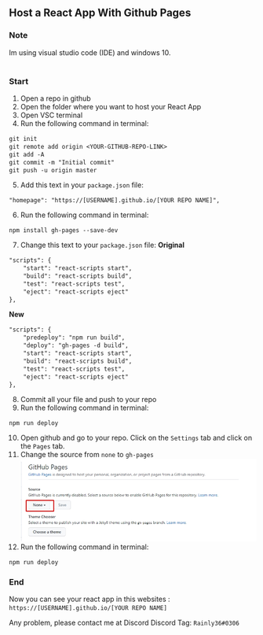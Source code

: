 ## Host a React App With Github Pages
### Note
Im using visual studio code (IDE) and windows 10.
<br /> <br />

### Start
1. Open a repo in github
2. Open the folder where you want to host your React App
3. Open VSC terminal 
4. Run the following command in terminal:
```
git init 
git remote add origin <YOUR-GITHUB-REPO-LINK>
git add -A
git commit -m "Initial commit"
git push -u origin master
```
5. Add this text in your `package.json` file:
```
"homepage": "https://[USERNAME].github.io/[YOUR REPO NAME]",
```
6. Run the following command in terminal:
```
npm install gh-pages --save-dev
```
7. Change this text to your `package.json` file:
**Original**
```
"scripts": {
    "start": "react-scripts start",
    "build": "react-scripts build",
    "test": "react-scripts test",
    "eject": "react-scripts eject"
},
```
**New**
```
"scripts": {
    "predeploy": "npm run build",
    "deploy": "gh-pages -d build",
    "start": "react-scripts start",
    "build": "react-scripts build",
    "test": "react-scripts test",
    "eject": "react-scripts eject"
},
```
8. Commit all your file and push to your repo
9. Run the following command in terminal:
```
npm run deploy
```
10. Open github and go to your repo. Click on the `Settings` tab and click on the `Pages` tab.
11. Change the source from `none` to `gh-pages`
![Images](./Assets/source.jpg)
12. Run the following command in terminal:
```
npm run deploy
```

### End 
Now you can see your react app in this websites
: `https://[USERNAME].github.io/[YOUR REPO NAME]`

Any problem, please contact me at Discord
Discord Tag: `Rainly36#0306`
